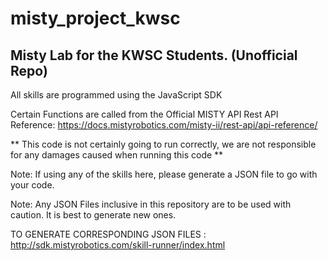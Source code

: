 # misty_project_kwsc
## Misty Lab for the KWSC Students. (Unofficial Repo)

All skills are programmed using the JavaScript SDK

Certain Functions are called from the Official MISTY API
Rest API Reference: https://docs.mistyrobotics.com/misty-ii/rest-api/api-reference/

** This code is not certainly going to run correctly, we are not responsible for any damages caused when running this code **

Note: If using any of the skills here, please generate a JSON file to go with your code.

Note: Any JSON Files inclusive in this repository are to be used with caution. It is best to generate new ones. 

TO GENERATE CORRESPONDING JSON FILES :  
http://sdk.mistyrobotics.com/skill-runner/index.html

